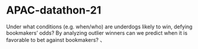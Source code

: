 # APAC-datathon-21

Under what conditions (e.g. when/who) are underdogs likely to win, defying bookmakers’ odds? 
By analyzing outlier winners can we predict when it is favorable to bet against bookmakers?
、
